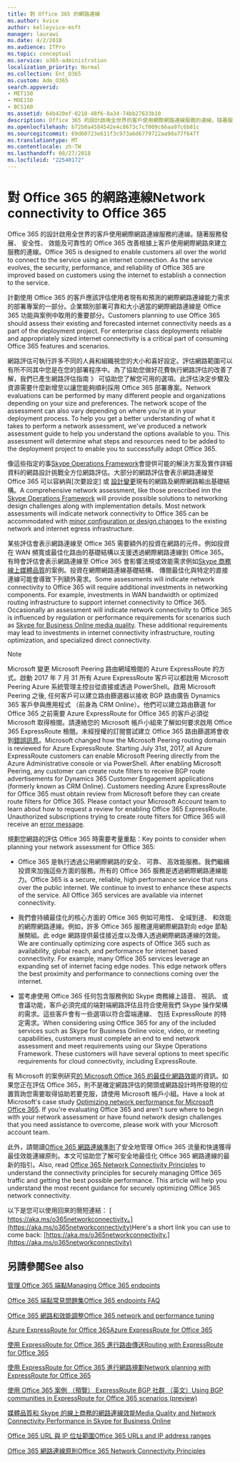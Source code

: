 ```yaml
---
title: 對 Office 365 的網路連線
ms.author: kvice
author: kelleyvice-msft
manager: laurawi
ms.date: 4/2/2018
ms.audience: ITPro
ms.topic: conceptual
ms.service: o365-administration
localization_priority: Normal
ms.collection: Ent_O365
ms.custom: Adm_O365
search.appverid:
- MET150
- MOE150
- BCS160
ms.assetid: 64b420ef-0218-48f6-8a34-74bb27633b10
description: Office 365 的設計啟用全世界的客戶使用網際網路連線服務的連線。隨著服務發展、 安全性、 效能及可靠性的 Office 365 改善根據上客戶使用網際網路來建立服務的連線。
ms.openlocfilehash: b72b0a4584542e4c8673c7cf009c66aa97c6b81c
ms.sourcegitcommit: 69d60723e611f3c973a6d6779722aa9da77f647f
ms.translationtype: MT
ms.contentlocale: zh-TW
ms.lasthandoff: 08/27/2018
ms.locfileid: "22540172"
---
```

# <a name="network-connectivity-to-office-365"></a><span data-ttu-id="dc179-104">對 Office 365 的網路連線</span><span class="sxs-lookup"><span data-stu-id="dc179-104">Network connectivity to Office 365</span></span>

<span data-ttu-id="dc179-p102">Office 365 的設計啟用全世界的客戶使用網際網路連線服務的連線。隨著服務發展、 安全性、 效能及可靠性的 Office 365 改善根據上客戶使用網際網路來建立服務的連線。</span><span class="sxs-lookup"><span data-stu-id="dc179-p102">Office 365 is designed to enable customers all over the world to connect to the service using an internet connection. As the service evolves, the security, performance, and reliability of Office 365 are improved based on customers using the internet to establish a connection to the service.</span></span>
  
<span data-ttu-id="dc179-p103">計劃使用 Office 365 的客戶應該評估使用者現有和預測的網際網路連線能力需求的部署專案的一部分。企業類別部署可靠和大小適當的網際網路連線是 Office 365 功能與案例中取用的重要部分。</span><span class="sxs-lookup"><span data-stu-id="dc179-p103">Customers planning to use Office 365 should assess their existing and forecasted internet connectivity needs as a part of the deployment project. For enterprise class deployments reliable and appropriately sized internet connectivity is a critical part of consuming Office 365 features and scenarios.</span></span>
  
<span data-ttu-id="dc179-p104">網路評估可執行許多不同的人員和組織視您的大小和喜好設定。評估網路範圍可以有所不同其中您是在您的部署程序中。為了協助您做好花費執行網路評估的改善了解，我們已產生網路評估指南 》 可協助您了解您可用的選項。此評估決定步驟及資源需要什麼新增至以讓您能夠順利採用 Office 365 部署專案。</span><span class="sxs-lookup"><span data-stu-id="dc179-p104">Network evaluations can be performed by many different people and organizations depending on your size and preferences. The network scope of the assessment can also vary depending on where you're at in your deployment process. To help you get a better understanding of what it takes to perform a network assessment, we've produced a network assessment guide to help you understand the options available to you. This assessment will determine what steps and resources need to be added to the deployment project to enable you to successfully adopt Office 365.</span></span>
  
<span data-ttu-id="dc179-p105">像這些指定的事[Skype Operations Framework](https://www.skypeoperationsframework.com/)會提供可能的解決方案及實作詳細資料的網路設計挑戰全方位網路評估。大部分的網路評估會表示網路連線至 Office 365 可以容納與[次要設定] 或 [設計變更](https://aka.ms/manageo365endpoints)現有的網路及網際網路輸出基礎結構。</span><span class="sxs-lookup"><span data-stu-id="dc179-p105">A comprehensive network assessment, like those prescribed inn the [Skype Operations Framework](https://www.skypeoperationsframework.com/) will provide possible solutions to networking design challenges along with implementation details. Most network assessments will indicate network connectivity to Office 365 can be accommodated with [minor configuration or design changes](https://aka.ms/manageo365endpoints) to the existing network and internet egress infrastructure.</span></span>

<span data-ttu-id="dc179-p106">某些評估會表示網路連線至 Office 365 需要額外的投資在網路的元件。例如投資在 WAN 頻寬或最佳化路由的基礎結構以支援透過網際網路連線到 Office 365。有時會評估會表示網路連線至 Office 365 會影響法規或效能需求例如[Skype 商務線上媒體品質](https://support.office.com/article/Media-Quality-and-Network-Connectivity-Performance-in-Skype-for-Business-Online-5fe3e01b-34cf-44e0-b897-b0b2a83f0917)的案例。投資在網際網路連線基礎結構、 傳閱最佳化與特定的直接連線可能會導致下列額外需求。</span><span class="sxs-lookup"><span data-stu-id="dc179-p106">Some assessments will indicate network connectivity to Office 365 will require additional investments in networking components. For example, investments in WAN bandwidth or optimized routing infrastructure to support internet connectivity to Office 365. Occasionally an assessment will indicate network connectivity to Office 365 is influenced by regulation or performance requirements for scenarios such as [Skype for Business Online media quality](https://support.office.com/article/Media-Quality-and-Network-Connectivity-Performance-in-Skype-for-Business-Online-5fe3e01b-34cf-44e0-b897-b0b2a83f0917). These additional requirements may lead to investments in internet connectivity infrastructure, routing optimization, and specialized direct connectivity.</span></span>
  
> [!NOTE]
> <span data-ttu-id="dc179-p107">Microsoft 變更 Microsoft Peering 路由網域檢閱的 Azure ExpressRoute 的方式。啟動 2017 年 7 月 31 所有 Azure ExpressRoute 客戶可以都啟用 Microsoft Peering Azure 系統管理主控台從直接或透過 PowerShell。啟用 Microsoft Peering 之後, 任何客戶可以建立路由篩選器以接收 BGP 路由廣告 Dynamics 365 客戶參與應用程式 （前身為 CRM Online）。他們可以建立路由篩選 for Office 365 之前需要 Azure ExpressRoute for Office 365 的客戶必須從 Microsoft 取得檢閱。請連絡您的 Microsoft 帳戶小組來了解如何要求啟用 Office 365 ExpressRoute 檢閱。未經授權的訂閱嘗試建立 Office 365 路由篩選將會收到[錯誤訊息](https://support.microsoft.com/kb/3181709)。</span><span class="sxs-lookup"><span data-stu-id="dc179-p107">Microsoft changed how the Microsoft Peering routing domain is reviewed for Azure ExpressRoute. Starting July 31st, 2017, all Azure ExpressRoute customers can enable Microsoft Peering directly from the Azure Administrative console or via PowerShell. After enabling Microsoft Peering, any customer can create route filters to receive BGP route advertisements for Dynamics 365 Customer Engagement applications (formerly known as CRM Online). Customers needing Azure ExpressRoute for Office 365 must obtain review from Microsoft before they can create route filters for Office 365. Please contact your Microsoft Account team to learn about how to request a review for enabling Office 365 ExpressRoute. Unauthorized subscriptions trying to create route filters for Office 365 will receive an [error message](https://support.microsoft.com/kb/3181709).</span></span>
  
<span data-ttu-id="dc179-125">規劃您網路的評估 Office 365 時需要考量重點：</span><span class="sxs-lookup"><span data-stu-id="dc179-125">Key points to consider when planning your network assessment for Office 365:</span></span>
  
- <span data-ttu-id="dc179-p108">Office 365 是執行透過公用網際網路的安全、 可靠、 高效能服務。我們繼續投資來加強這些方面的服務。所有的 Office 365 服務是透過網際網路連線能力。</span><span class="sxs-lookup"><span data-stu-id="dc179-p108">Office 365 is a secure, reliable, high performance service that runs over the public internet. We continue to invest to enhance these aspects of the service. All Office 365 services are available via internet connectivity.</span></span>

- <span data-ttu-id="dc179-p109">我們會持續最佳化的核心方面的 Office 365 例如可用性、 全域到達、 和效能的網際網路連線。例如，許多 Office 365 服務運用網際網路對向 edge 節點展開組。此 edge 網路提供最佳接近度以及傳入透過網際網路連線的效能。</span><span class="sxs-lookup"><span data-stu-id="dc179-p109">We are continually optimizing core aspects of Office 365 such as availability, global reach, and performance for internet based connectivity. For example, many Office 365 services leverage an expanding set of internet facing edge nodes. This edge network offers the best proximity and performance to connections coming over the internet.</span></span>

- <span data-ttu-id="dc179-p110">當考慮使用 Office 365 任何包含服務例如 Skype 商務線上語音、 視訊、 或會議功能，客戶必須完成的端對端網路評估且符合使用我們 Skype 操作架構的需求。這些客戶會有一些選項以符合雲端連線、 包括 ExpressRoute 的特定需求。</span><span class="sxs-lookup"><span data-stu-id="dc179-p110">When considering using Office 365 for any of the included services such as Skype for Business Online voice, video, or meeting capabilities, customers must complete an end to end network assessment and meet requirements using our Skype Operations Framework. These customers will have several options to meet specific requirements for cloud connectivity, including ExpressRoute.</span></span>

<span data-ttu-id="dc179-p111">有 Microsoft 的案例研究[的 Microsoft Office 365 的最佳化網路效能](https://msdn.microsoft.com/en-us/library/mt450488.aspx)的資訊。如果您正在評估 Office 365，則不是確定網路評估的開頭或網路設計時所發現的位置質詢您需要取得協助若要克服，請使用 Microsoft 帳戶小組。</span><span class="sxs-lookup"><span data-stu-id="dc179-p111">Have a look at Microsoft's case study [Optimizing network performance for Microsoft Office 365](https://msdn.microsoft.com/en-us/library/mt450488.aspx). If you're evaluating Office 365 and aren't sure where to begin with your network assessment or have found network design challenges that you need assistance to overcome, please work with your Microsoft account team.</span></span>
  
<span data-ttu-id="dc179-p112">此外，請閱讀[Office 365 網路連線準則](https://aka.ms/o365networkingprinciples)了安全地管理 Office 365 流量和快速獲得最佳效能連線原則。本文可協助您了解可安全地最佳化 Office 365 網路連線的最新的指引。</span><span class="sxs-lookup"><span data-stu-id="dc179-p112">Also, read [Office 365 Network Connectivity Principles](https://aka.ms/o365networkingprinciples) to understand the connectivity principles for securely managing Office 365 traffic and getting the best possible performance. This article will help you understand the most recent guidance for securely optimizing Office 365 network connectivity.</span></span>
  
<span data-ttu-id="dc179-138">以下是您可以使用回來的簡短連結： [ https://aka.ms/o365networkconnectivity。](https://aka.ms/o365networkconnectivity)</span><span class="sxs-lookup"><span data-stu-id="dc179-138">Here's a short link you can use to come back: [https://aka.ms/o365networkconnectivity.](https://aka.ms/o365networkconnectivity)</span></span>
  
## <a name="see-also"></a><span data-ttu-id="dc179-139">另請參閱</span><span class="sxs-lookup"><span data-stu-id="dc179-139">See also</span></span>

[<span data-ttu-id="dc179-140">管理 Office 365 端點</span><span class="sxs-lookup"><span data-stu-id="dc179-140">Managing Office 365 endpoints</span></span>](https://support.office.com/article/99cab9d4-ef59-4207-9f2b-3728eb46bf9a)
  
[<span data-ttu-id="dc179-141">Office 365 端點常見問題集</span><span class="sxs-lookup"><span data-stu-id="dc179-141">Office 365 endpoints FAQ</span></span>](https://support.office.com/article/d4088321-1c89-4b96-9c99-54c75cae2e6d)
  
[<span data-ttu-id="dc179-142">Office 365 網路和效能調整</span><span class="sxs-lookup"><span data-stu-id="dc179-142">Office 365 network and performance tuning</span></span>](network-planning-and-performance.md)
  
[<span data-ttu-id="dc179-143">Azure ExpressRoute for Office 365</span><span class="sxs-lookup"><span data-stu-id="dc179-143">Azure ExpressRoute for Office 365</span></span>](azure-expressroute.md)
  
[<span data-ttu-id="dc179-144">使用 ExpressRoute for Office 365 進行路由傳送</span><span class="sxs-lookup"><span data-stu-id="dc179-144">Routing with ExpressRoute for Office 365</span></span>](routing-with-expressroute.md)
  
[<span data-ttu-id="dc179-145">使用 ExpressRoute for Office 365 進行網路規劃</span><span class="sxs-lookup"><span data-stu-id="dc179-145">Network planning with ExpressRoute for Office 365</span></span>](network-planning-with-expressroute.md)
  
[<span data-ttu-id="dc179-146">使用 Office 365 案例 （預覽） ExpressRoute BGP 社群 （英文）</span><span class="sxs-lookup"><span data-stu-id="dc179-146">Using BGP communities in ExpressRoute for Office 365 scenarios (preview)</span></span>](bgp-communities-in-expressroute.md)
  
[<span data-ttu-id="dc179-147">媒體品質和 Skype 的線上商務的網路連線效能</span><span class="sxs-lookup"><span data-stu-id="dc179-147">Media Quality and Network Connectivity Performance in Skype for Business Online</span></span>](https://support.office.com/article/5fe3e01b-34cf-44e0-b897-b0b2a83f0917)
  
[<span data-ttu-id="dc179-148">Office 365 URL 與 IP 位址範圍</span><span class="sxs-lookup"><span data-stu-id="dc179-148">Office 365 URLs and IP address ranges</span></span>](https://support.office.com/article/8548a211-3fe7-47cb-abb1-355ea5aa88a2)
  
[<span data-ttu-id="dc179-149">Office 365 網路連線原則</span><span class="sxs-lookup"><span data-stu-id="dc179-149">Office 365 Network Connectivity Principles</span></span>](https://aka.ms/o365networkingprinciples)
